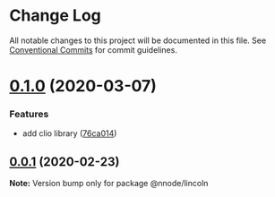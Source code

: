 # Change Log

All notable changes to this project will be documented in this file.
See [Conventional Commits](https://conventionalcommits.org) for commit guidelines.

# [0.1.0](https://github.com/nativecode-dev/nativenode/compare/@nnode/lincoln@0.0.1...@nnode/lincoln@0.1.0) (2020-03-07)


### Features

* add clio library ([76ca014](https://github.com/nativecode-dev/nativenode/commit/76ca0144506c760b243363112689c2267a0601e9))





## [0.0.1](https://github.com/nativecode-dev/nativenode/compare/@nnode/lincoln@0.0.1-next.0...@nnode/lincoln@0.0.1) (2020-02-23)

**Note:** Version bump only for package @nnode/lincoln
